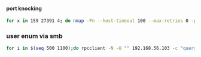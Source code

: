 #### port knocking 
```bash
for x in 159 27391 4; do nmap -Pn --host-timeout 100 --max-retries 0 -p 80 192.168.56.103; done
```

### user enum via smb
```bash
for i in $(seq 500 1100);do rpcclient -N -U "" 192.168.56.103 -c "queryuser 0x$(printf '%x\n' $i)" | grep "User Name\|user_rid\|group_rid" && echo "";done
```
